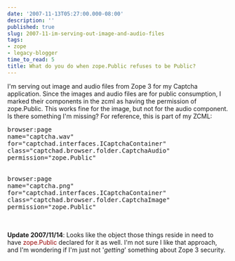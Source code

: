 ```yaml
---
date: '2007-11-13T05:27:00.000-08:00'
description: ''
published: true
slug: 2007-11-im-serving-out-image-and-audio-files
tags:
- zope
- legacy-blogger
time_to_read: 5
title: What do you do when zope.Public refuses to be Public?
---
```


I'm serving out image and audio files from Zope 3 for my Captcha application.  Since the images and audio files are for public consumption, I marked their components in the zcml as having the permission of zope.Public.  This works fine for the image, but not for the audio component.  Is there something I'm missing?  For reference, this is part of my ZCML:<br /><pre>browser:page<br />name="captcha.wav"<br />for="captchad.interfaces.ICaptchaContainer"<br />class="captchad.browser.folder.CaptchaAudio"<br />permission="zope.Public"<br /><br /><br />browser:page<br />name="captcha.png"<br />for="captchad.interfaces.ICaptchaContainer"<br />class="captchad.browser.folder.CaptchaImage"<br />permission="zope.Public"<br /><br /></pre><br /><span style="font-weight: bold;">Update 2007/11/14</span>: Looks like the object those things reside in need to have <span style="color: rgb(153, 0, 0);">zope.Public</span> declared for it as well.  I'm not sure I like that approach, and I'm wondering if I'm just not '<span style="font-style: italic;">getting</span>' something about Zope 3 security.
